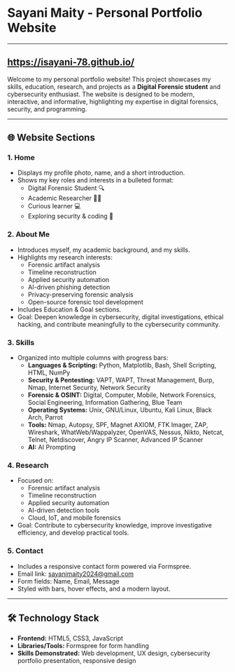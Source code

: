 # Sayani Maity - Personal Portfolio Website
---
## https://isayani-78.github.io/ 

Welcome to my personal portfolio website! This project showcases my skills, education, research, and projects as a **Digital Forensic student** and cybersecurity enthusiast. The website is designed to be modern, interactive, and informative, highlighting my expertise in digital forensics, security, and programming.

---

## 🌐 Website Sections

### 1. Home
- Displays my profile photo, name, and a short introduction.
- Shows my key roles and interests in a bulleted format:
  - Digital Forensic Student 🔍
  - Academic Researcher 👩‍💻
  - Curious learner 💻
  - Exploring security & coding 🔐

### 2. About Me
- Introduces myself, my academic background, and my skills.
- Highlights my research interests:
  - Forensic artifact analysis
  - Timeline reconstruction
  - Applied security automation
  - AI-driven phishing detection
  - Privacy-preserving forensic analysis
  - Open-source forensic tool development
- Includes Education & Goal sections.
- Goal: Deepen knowledge in cybersecurity, digital investigations, ethical hacking, and contribute meaningfully to the cybersecurity community.

### 3. Skills
- Organized into multiple columns with progress bars:
  - **Languages & Scripting:** Python, Matplotlib, Bash, Shell Scripting, HTML, NumPy
  - **Security & Pentesting:** VAPT, WAPT, Threat Management, Burp, Nmap, Internet Security, Network Security
  - **Forensic & OSINT:** Digital, Computer, Mobile, Network Forensics, Social Engineering, Information Gathering, Blue Team
  - **Operating Systems:** Unix, GNU/Linux, Ubuntu, Kali Linux, Black Arch, Parrot
  - **Tools:** Nmap, Autopsy, SPF, Magnet AXIOM, FTK Imager, ZAP, Wireshark, WhatWeb/Wappalyzer, OpenVAS, Nessus, Nikto, Netcat, Telnet, Netdiscover, Angry IP Scanner, Advanced IP Scanner
  - **AI:** AI Prompting

### 4. Research
- Focused on:
  - Forensic artifact analysis
  - Timeline reconstruction
  - Applied security automation
  - AI-driven detection tools
  - Cloud, IoT, and mobile forensics
- Goal: Contribute to cybersecurity knowledge, improve investigative efficiency, and develop practical tools.

### 5. Contact
- Includes a responsive contact form powered via Formspree.
- Email link: [sayanimaity2024@gmail.com](mailto:sayanimaity2024@gmail.com)
- Form fields: Name, Email, Message
- Styled with bars, hover effects, and a modern layout.

---

## 🛠 Technology Stack

- **Frontend:** HTML5, CSS3, JavaScript
- **Libraries/Tools:** Formspree for form handling
- **Skills Demonstrated:** Web development, UX design, cybersecurity portfolio presentation, responsive design


